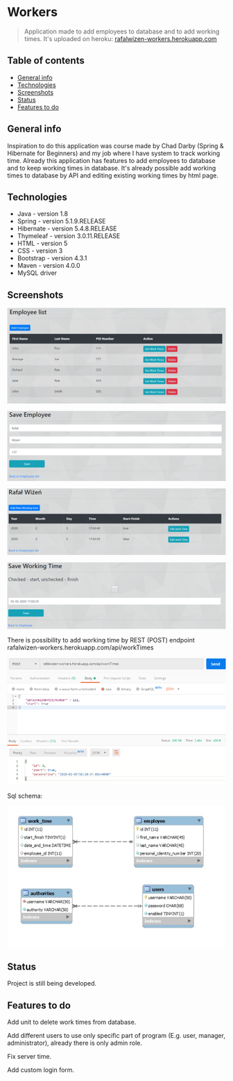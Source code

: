# Workers

>Application made to add employees to database and to add working times. It's uploaded on heroku:
[rafalwizen-workers.herokuapp.com](http://rafalwizen-workers.herokuapp.com)


## Table of contents
* [General info](#general-info)
* [Technologies](#technologies)
* [Screenshots](#screenshots)
* [Status](#status)
* [Features to do](#features-to-do)


## General info
Inspiration to do this application was course made by Chad Darby (Spring & Hibernate for Beginners) and my job where I have system to track working time. Already this application has features to add employees to database and to keep working times in database. It's already possible add working times to database by API and editing existing working times by html page.


## Technologies
* Java - version 1.8
* Spring - version 5.1.9.RELEASE
* Hibernate - version 5.4.8.RELEASE
* Thymeleaf - version 3.0.11.RELEASE
* HTML - version 5
* CSS - version 3
* Bootstrap - version 4.3.1
* Maven - version 4.0.0
* MySQL driver

## Screenshots
![Example screenshot](./screenshots/screenshot1.jpg)


![Example screenshot](./screenshots/screenshot2.jpg)


![Example screenshot](./screenshots/screenshot3.jpg)


![Example screenshot](./screenshots/screenshot4.jpg)

There is possibility to add working time by REST (POST) endpoint 
rafalwizen-workers.herokuapp.com/api/workTimes

![Example screenshot](./screenshots/screenshot5.jpg)

Sql schema:


![Example screenshot](./screenshots/screenshot6.jpg)

## Status

Project is still being developed.

## Features to do
Add unit to delete work times from database.

Add different users to use only specific part of program (E.g. user, manager, administrator), already there is only admin role.

Fix server time.

Add custom login form.